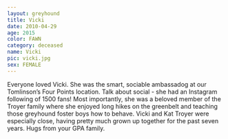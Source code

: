```yaml
---
layout: greyhound
title: Vicki
date: 2010-04-29
age: 2015
color: FAWN
category: deceased
name: Vicki
pic: vicki.jpg
sex: FEMALE
---
```


Everyone loved Vicki.  She was the smart, sociable ambassadog at our Tomlinson’s Four Points
location.  Talk about social - she had an Instagram following of 1500 fans!  Most importantly,
she was a beloved member of the Troyer family where she enjoyed long hikes on the greenbelt and
teaching those greyhound foster boys how to behave.  Vicki and Kat Troyer were especially
close, having pretty much grown up together for the past seven years.   Hugs from your GPA
family.
